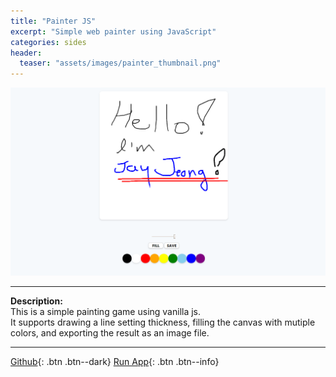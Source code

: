 ```yaml
---
title: "Painter JS"
excerpt: "Simple web painter using JavaScript"
categories: sides
header:
  teaser: "assets/images/painter_thumbnail.png"
---
```


![Forfun_thumnail](/assets/images/painter_page.png)

---
**Description:**  
This is a simple painting game using vanilla js.  
It supports drawing a line setting thickness, filling the canvas with mutiple colors,
and exporting the result as an image file.

---
[Github](https://github.com/jaykop/nomadcoders/tree/master/vanilla_js/game){: .btn .btn--dark}
[Run App](https://jaykop.github.io/nomadcoders/vanilla_js/game/index.html){: .btn .btn--info}